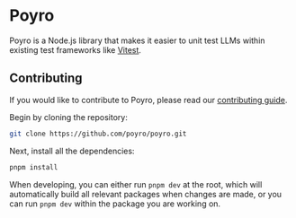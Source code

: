 # Poyro

Poyro is a Node.js library that makes it easier to unit test LLMs within existing test frameworks like [Vitest](https://github.com/vitest-dev/vitest).

## Contributing

If you would like to contribute to Poyro, please read our [contributing guide](CONTRIBUTING.md).

Begin by cloning the repository:

```bash
git clone https://github.com/poyro/poyro.git
```

Next, install all the dependencies:

```bash
pnpm install
```

When developing, you can either run `pnpm dev` at the root, which will automatically build all relevant packages when changes are made, or you can run `pnpm dev` within the package you are working on.
